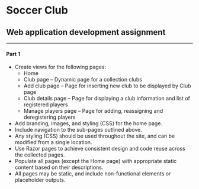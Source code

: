 # Soccer Club
## Web application development assignment 
---
#### Part 1
* Create views for the following pages:
  * Home
  * Club page – Dynamic page for a collection clubs
  * Add club page – Page for inserting new club to be displayed by Club page
  * Club details page – Page for displaying a club information and list of registered players
  * Manage players page – Page for adding, reassigning and deregistering players
* Add branding, images, and styling (CSS) for the home page.
* Include navigation to the sub-pages outlined above.
* Any styling (CSS) should be used throughout the site, and can be modified from a single location.
* Use Razor pages to achieve consistent design and code reuse across the collected pages.
* Populate all pages (except the Home page) with appropriate static content based on their descriptions.
* All pages may be static, and include non-functional elements or placeholder outputs.
